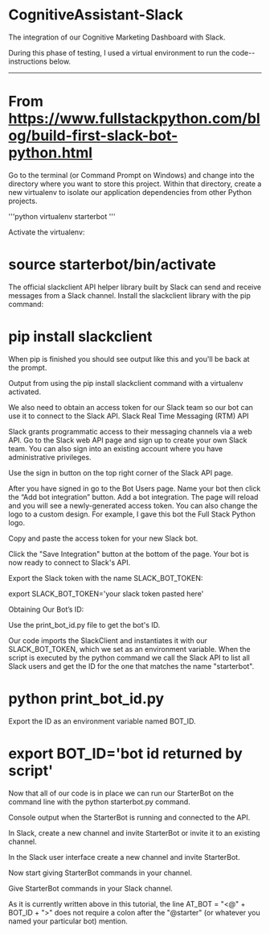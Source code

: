 # CognitiveAssistant-Slack
The integration of our Cognitive Marketing Dashboard with Slack.

During this phase of testing, I used a virtual environment to run the code-- instructions below.

_________________
# From https://www.fullstackpython.com/blog/build-first-slack-bot-python.html

Go to the terminal (or Command Prompt on Windows) and change into the directory where you want to store this project. Within that directory, create a new virtualenv to isolate our application dependencies from other Python projects.

'''python
virtualenv starterbot
'''

Activate the virtualenv:

# source starterbot/bin/activate

The official slackclient API helper library built by Slack can send and receive messages from a Slack channel. Install the slackclient library with the pip command:

# pip install slackclient

When pip is finished you should see output like this and you'll be back at the prompt.

Output from using the pip install slackclient command with a virtualenv activated.

We also need to obtain an access token for our Slack team so our bot can use it to connect to the Slack API.
Slack Real Time Messaging (RTM) API

Slack grants programmatic access to their messaging channels via a web API. Go to the Slack web API page and sign up to create your own Slack team. You can also sign into an existing account where you have administrative privileges.

Use the sign in button on the top right corner of the Slack API page.

After you have signed in go to the Bot Users page. Name your bot then click the “Add bot integration” button. Add a bot integration. The page will reload and you will see a newly-generated access token. You can also change the logo to a custom design. For example, I gave this bot the Full Stack Python logo.

Copy and paste the access token for your new Slack bot.

Click the "Save Integration" button at the bottom of the page. Your bot is now ready to connect to Slack's API.

Export the Slack token with the name SLACK_BOT_TOKEN:

export SLACK_BOT_TOKEN='your slack token pasted here'

Obtaining Our Bot’s ID:

Use the print_bot_id.py file to get the bot's ID.

Our code imports the SlackClient and instantiates it with our SLACK_BOT_TOKEN, which we set as an environment variable. When the script is executed by the python command we call the Slack API to list all Slack users and get the ID for the one that matches the name "starterbot".

# python print_bot_id.py
Export the ID as an environment variable named BOT_ID.

# export BOT_ID='bot id returned by script'

Now that all of our code is in place we can run our StarterBot on the command line with the python starterbot.py command.

Console output when the StarterBot is running and connected to the API.

In Slack, create a new channel and invite StarterBot or invite it to an existing channel.

In the Slack user interface create a new channel and invite StarterBot.

Now start giving StarterBot commands in your channel.

Give StarterBot commands in your Slack channel.

As it is currently written above in this tutorial, the line AT_BOT = "<@" + BOT_ID + ">" does not require a colon after the "@starter" (or whatever you named your particular bot) mention.
